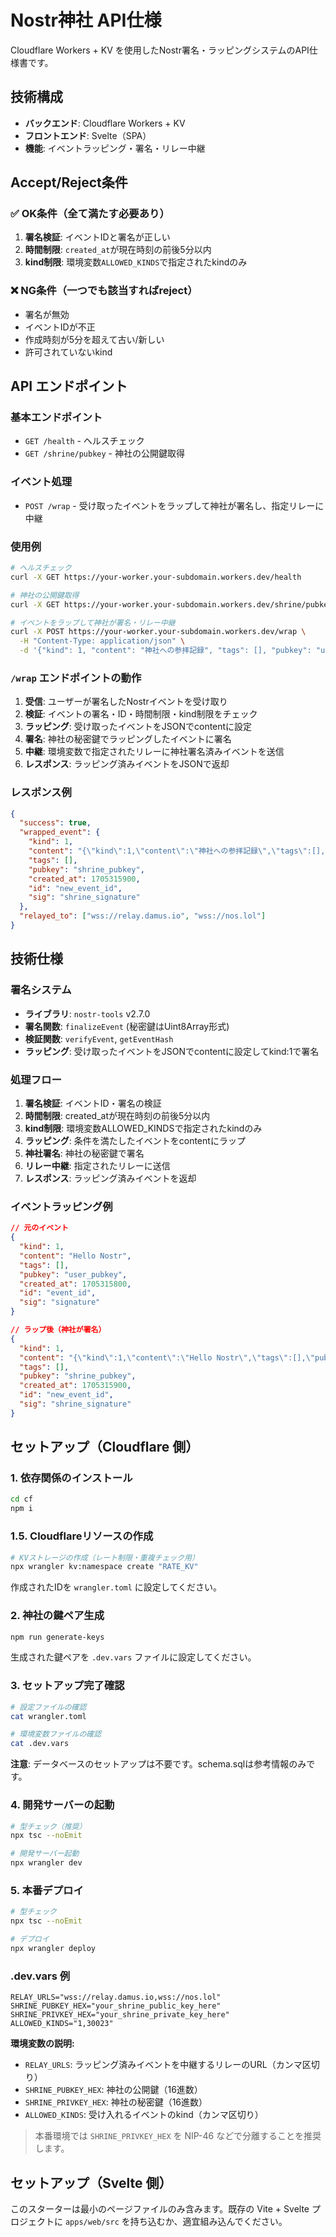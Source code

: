 # Nostr神社 API仕様

Cloudflare Workers + KV を使用したNostr署名・ラッピングシステムのAPI仕様書です。

## 技術構成

- **バックエンド**: Cloudflare Workers + KV
- **フロントエンド**: Svelte（SPA）
- **機能**: イベントラッピング・署名・リレー中継

## Accept/Reject条件

### ✅ OK条件（全て満たす必要あり）
1. **署名検証**: イベントIDと署名が正しい
2. **時間制限**: `created_at`が現在時刻の前後5分以内
3. **kind制限**: 環境変数`ALLOWED_KINDS`で指定されたkindのみ

### ❌ NG条件（一つでも該当すればreject）
- 署名が無効
- イベントIDが不正
- 作成時刻が5分を超えて古い/新しい
- 許可されていないkind

## API エンドポイント

### 基本エンドポイント
- `GET /health` - ヘルスチェック
- `GET /shrine/pubkey` - 神社の公開鍵取得

### イベント処理
- `POST /wrap` - 受け取ったイベントをラップして神社が署名し、指定リレーに中継

### 使用例
```bash
# ヘルスチェック
curl -X GET https://your-worker.your-subdomain.workers.dev/health

# 神社の公開鍵取得
curl -X GET https://your-worker.your-subdomain.workers.dev/shrine/pubkey

# イベントをラップして神社が署名・リレー中継
curl -X POST https://your-worker.your-subdomain.workers.dev/wrap \
  -H "Content-Type: application/json" \
  -d '{"kind": 1, "content": "神社への参拝記録", "tags": [], "pubkey": "user_pubkey", "created_at": 1705315800, "id": "event_id", "sig": "signature"}'
```

### `/wrap` エンドポイントの動作
1. **受信**: ユーザーが署名したNostrイベントを受け取り
2. **検証**: イベントの署名・ID・時間制限・kind制限をチェック
3. **ラッピング**: 受け取ったイベントをJSONでcontentに設定
4. **署名**: 神社の秘密鍵でラッピングしたイベントに署名
5. **中継**: 環境変数で指定されたリレーに神社署名済みイベントを送信
6. **レスポンス**: ラッピング済みイベントをJSONで返却

### レスポンス例
```json
{
  "success": true,
  "wrapped_event": {
    "kind": 1,
    "content": "{\"kind\":1,\"content\":\"神社への参拝記録\",\"tags\":[],\"pubkey\":\"user_pubkey\",\"created_at\":1705315800,\"id\":\"event_id\",\"sig\":\"signature\"}",
    "tags": [],
    "pubkey": "shrine_pubkey",
    "created_at": 1705315900,
    "id": "new_event_id",
    "sig": "shrine_signature"
  },
  "relayed_to": ["wss://relay.damus.io", "wss://nos.lol"]
}
```

## 技術仕様

### 署名システム
- **ライブラリ**: `nostr-tools` v2.7.0
- **署名関数**: `finalizeEvent` (秘密鍵はUint8Array形式)
- **検証関数**: `verifyEvent`, `getEventHash`
- **ラッピング**: 受け取ったイベントをJSONでcontentに設定してkind:1で署名

### 処理フロー
1. **署名検証**: イベントID・署名の検証
2. **時間制限**: created_atが現在時刻の前後5分以内
3. **kind制限**: 環境変数ALLOWED_KINDSで指定されたkindのみ
4. **ラッピング**: 条件を満たしたイベントをcontentにラップ
5. **神社署名**: 神社の秘密鍵で署名
6. **リレー中継**: 指定されたリレーに送信
7. **レスポンス**: ラッピング済みイベントを返却

### イベントラッピング例
```json
// 元のイベント
{
  "kind": 1,
  "content": "Hello Nostr",
  "tags": [],
  "pubkey": "user_pubkey",
  "created_at": 1705315800,
  "id": "event_id",
  "sig": "signature"
}

// ラップ後（神社が署名）
{
  "kind": 1,
  "content": "{\"kind\":1,\"content\":\"Hello Nostr\",\"tags\":[],\"pubkey\":\"user_pubkey\",\"created_at\":1705315800,\"id\":\"event_id\",\"sig\":\"signature\"}",
  "tags": [],
  "pubkey": "shrine_pubkey",
  "created_at": 1705315900,
  "id": "new_event_id",
  "sig": "shrine_signature"
}
```

## セットアップ（Cloudflare 側）

### 1. 依存関係のインストール
```bash
cd cf
npm i
```

### 1.5. Cloudflareリソースの作成
```bash
# KVストレージの作成（レート制限・重複チェック用）
npx wrangler kv:namespace create "RATE_KV"
```
作成されたIDを `wrangler.toml` に設定してください。

### 2. 神社の鍵ペア生成
```bash
npm run generate-keys
```
生成された鍵ペアを `.dev.vars` ファイルに設定してください。

### 3. セットアップ完了確認
```bash
# 設定ファイルの確認
cat wrangler.toml

# 環境変数ファイルの確認
cat .dev.vars
```

**注意**: データベースのセットアップは不要です。schema.sqlは参考情報のみです。

### 4. 開発サーバーの起動
```bash
# 型チェック（推奨）
npx tsc --noEmit

# 開発サーバー起動
npx wrangler dev
```

### 5. 本番デプロイ
```bash
# 型チェック
npx tsc --noEmit

# デプロイ
npx wrangler deploy
```

### .dev.vars 例
```
RELAY_URLS="wss://relay.damus.io,wss://nos.lol"
SHRINE_PUBKEY_HEX="your_shrine_public_key_here"
SHRINE_PRIVKEY_HEX="your_shrine_private_key_here"
ALLOWED_KINDS="1,30023"
```

**環境変数の説明:**
- `RELAY_URLS`: ラッピング済みイベントを中継するリレーのURL（カンマ区切り）
- `SHRINE_PUBKEY_HEX`: 神社の公開鍵（16進数）
- `SHRINE_PRIVKEY_HEX`: 神社の秘密鍵（16進数）
- `ALLOWED_KINDS`: 受け入れるイベントのkind（カンマ区切り）

> 本番環境では `SHRINE_PRIVKEY_HEX` を NIP-46 などで分離することを推奨します。

## セットアップ（Svelte 側）
このスターターは最小のページファイルのみ含みます。既存の Vite + Svelte プロジェクトに `apps/web/src` を持ち込むか、適宜組み込んでください。
